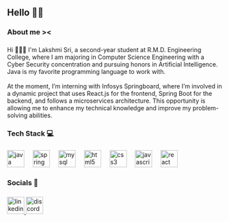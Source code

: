 <h2 align="left">Hello 👋🏻</h2>

###

<h3 align="left">About me ><</h3>

###

<p align="left">Hi 🙋🏻‍♀️ I'm Lakshmi Sri, a second-year student at R.M.D. Engineering College, where I am majoring in Computer Science Engineering with a Cyber Security concentration and pursuing honors in Artificial Intelligence. Java is my favorite programming language to work with.<br><br>At the moment, I’m interning with Infosys Springboard, where I’m involved in a dynamic project that uses React.js for the frontend, Spring Boot for the backend, and follows a microservices architecture. This opportunity is allowing me to enhance my technical knowledge and improve my problem-solving abilities.</p>

###

<h3 align="left">Tech Stack 💻</h3>

###

<div align="left">
  <img src="https://cdn.jsdelivr.net/gh/devicons/devicon/icons/java/java-plain.svg" height="40" alt="java logo"  />
  <img width="12" />
  <img src="https://cdn.jsdelivr.net/gh/devicons/devicon/icons/spring/spring-original.svg" height="40" alt="spring logo"  />
  <img width="12" />
  <img src="https://cdn.jsdelivr.net/gh/devicons/devicon/icons/mysql/mysql-original-wordmark.svg" height="40" alt="mysql logo"  />
  <img width="12" />
  <img src="https://cdn.jsdelivr.net/gh/devicons/devicon/icons/html5/html5-plain-wordmark.svg" height="40" alt="html5 logo"  />
  <img width="12" />
  <img src="https://cdn.jsdelivr.net/gh/devicons/devicon/icons/css3/css3-plain-wordmark.svg" height="40" alt="css3 logo"  />
  <img width="12" />
  <img src="https://cdn.jsdelivr.net/gh/devicons/devicon/icons/javascript/javascript-plain.svg" height="40" alt="javascript logo"  />
  <img width="12" />
  <img src="https://cdn.jsdelivr.net/gh/devicons/devicon/icons/react/react-original-wordmark.svg" height="40" alt="react logo"  />
</div>

###

<h3 align="left">Socials 🌷</h3>

###

<div align="left">
  <a href="https://www.linkedin.com/in/lakshmisri4/" target="_blank">
    <img src="https://img.shields.io/static/v1?message=LinkedIn&logo=linkedin&label=&color=0077B5&logoColor=white&labelColor=&style=for-the-badge" height="40" alt="linkedin logo"  />
  </a>
  <a href="https://discordapp.com/users/1166993718503551039" target="_blank">
    <img src="https://img.shields.io/static/v1?message=Discord&logo=discord&label=&color=7289DA&logoColor=white&labelColor=&style=for-the-badge" height="40" alt="discord logo"  />
  </a>
</div>

###
